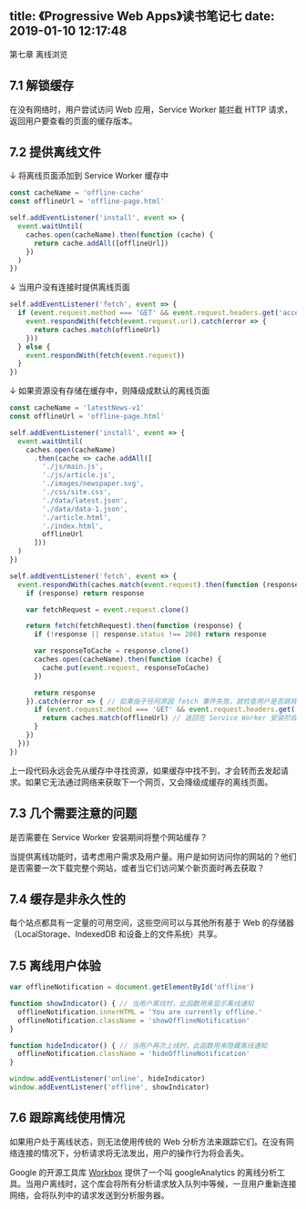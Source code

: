 title: 《Progressive Web Apps》读书笔记七
date: 2019-01-10 12:17:48
---

第七章 离线浏览

<!-- more -->

## 7.1 解锁缓存

在没有网络时，用户尝试访问 Web 应用，Service Worker 能拦截 HTTP 请求，返回用户要查看的页面的缓存版本。

## 7.2 提供离线文件

↓ 将离线页面添加到 Service Worker 缓存中
```javascript
const cacheName = 'offline-cache'
const offlineUrl = 'offline-page.html'

self.addEventListener('install', event => {
  event.waitUntil(
    caches.open(cacheName).then(function (cache) {
      return cache.addAll([offlineUrl])
    })
  )
})
```

↓ 当用户没有连接时提供离线页面
```javascript
self.addEventListener('fetch', event => {
  if (event.request.method === 'GET' && event.request.headers.get('accept').includes('text/html')) {
    event.respondWith(fetch(event.request.url).catch(error => {
      return caches.match(offlineUrl)
    }))
  } else {
    event.respondWith(fetch(event.request))
  }
})
```
↓ 如果资源没有存储在缓存中，则降级成默认的离线页面
```javascript
const cacheName = 'latestNews-v1'
const offlineUrl = 'offline-page.html'

self.addEventListener('install', event => {
  event.waitUntil(
    caches.open(cacheName)
      .then(cache => cache.addAll([
        './js/main.js',
        './js/article.js',
        './images/newspaper.svg',
        './css/site.css',
        './data/latest.json',
        './data/data-1.json',
        './article.html',
        './index.html',
        offlineUrl
      ]))
  )
})

self.addEventListener('fetch', event => {
  event.respondWith(caches.match(event.request).then(function (response) {
    if (response) return response

    var fetchRequest = event.request.clone()

    return fetch(fetchRequest).then(function (response) {
      if (!response || response.status !== 200) return response

      var responseToCache = response.clone()
      caches.open(cacheName).then(function (cache) {
        cache.put(event.request, responseToCache)
      })

      return response
    }).catch(error => { // 如果由于任何原因 fetch 事件失败，就检查用户是否跳转至其他页面并且请求的是 HTML 网页
      if (event.request.method === 'GET' && event.request.headers.get('accept').includes('text/html')) {
        return caches.match(offlineUrl) // 返回在 Service Worker 安装阶段存储在缓存中的离线页面
      }
    })
  }))
})
```

上一段代码永远会先从缓存中寻找资源，如果缓存中找不到，才会转而去发起请求。如果它无法通过网络来获取下一个网页，又会降级成缓存的离线页面。

## 7.3 几个需要注意的问题

是否需要在 Service Worker 安装期间将整个网站缓存？

当提供离线功能时，请考虑用户需求及用户量。用户是如何访问你的网站的？他们是否需要一次下载完整个网站，或者当它们访问某个新页面时再去获取？

## 7.4 缓存是非永久性的

每个站点都具有一定量的可用空间，这些空间可以与其他所有基于 Web 的存储器（LocalStorage、IndexedDB 和设备上的文件系统）共享。

## 7.5 离线用户体验

```javascript
var offlineNotification = document.getElementById('offline')

function showIndicator() { // 当用户离线时，此函数用来显示离线通知
  offlineNotification.innerHTML = 'You are currently offline.'
  offlineNotification.className = 'showOfflineNotification'
}

function hideIndicator() { // 当用户再次上线时，此函数用来隐藏离线通知
  offlineNotification.className = 'hideOfflineNotification'
}

window.addEventListener('online', hideIndicator)
window.addEventListener('offline', showIndicator)
```

## 7.6 跟踪离线使用情况

如果用户处于离线状态，则无法使用传统的 Web 分析方法来跟踪它们。在没有网络连接的情况下，分析请求将无法发出，用户的操作行为将会丢失。

Google 的开源工具库 [Workbox](https://github.com/GoogleChrome/workbox) 提供了一个叫 googleAnalytics 的离线分析工具。当用户离线时，这个库会将所有分析请求放入队列中等候，一旦用户重新连接网络，会将队列中的请求发送到分析服务器。
